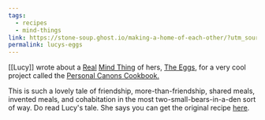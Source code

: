 ```yaml
---
tags:
  - recipes
  - mind-things
link: https://stone-soup.ghost.io/making-a-home-of-each-other/?utm_source=lucybellwood&utm_medium=email&utm_campaign=summer-bottleship-1122
permalink: lucys-eggs
---
```


[[Lucy]] wrote about a [Real](/adas-three-kinds-of-things) [Mind Thing](/mind-things) of hers, [The Eggs](https://stone-soup.ghost.io/making-a-home-of-each-other/), for a very cool project called the [Personal Canons Cookbook.](https://stone-soup.ghost.io/archive/tag/personalcanonscookbook/)

This is such a lovely tale of friendship, more-than-friendship, shared meals, invented meals, and cohabitation in the most two-small-bears-in-a-den sort of way. Do read Lucy's tale. 
She says you can get the original recipe [here](https://cooking.nytimes.com/recipes/1021034-chile-oil-fried-eggs-with-greens-and-yogurt).

